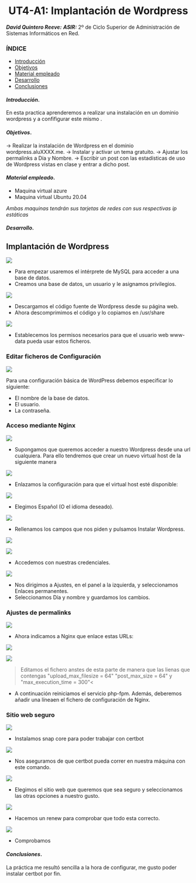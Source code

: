 <center>

# UT4-A1: Implantación de Wordpress


</center>

***David Quintero Reeve:***
***ASIR:*** 2º de Ciclo Superior de Administración de Sistemas Informáticos en Red.

### ÍNDICE

+ [Introducción](#id1)
+ [Objetivos](#id2)
+ [Material empleado](#id3)
+ [Desarrollo](#id4)
+ [Conclusiones](#id5)


#### ***Introducción***. <a name="id1"></a>

En esta practica aprenderemos a realizar una instalación en un dominio wordpress y a confifigurar este mismo .

#### ***Objetivos***. <a name="id2"></a>

-> Realizar la instalación de Wordpress en el dominio wordpress.aluXXXX.me.
-> Instalar y activar un tema gratuito.
-> Ajustar los permalinks a Día y Nombre.
-> Escribir un post con las estadísticas de uso de Wordpress vistas en clase y entrar a dicho post.

#### ***Material empleado***. <a name="id3"></a>

- Maquina virtual azure
- Maquina virtual Ubuntu 20.04

*Ambas maquinas tendrán sus tarjetas de redes con sus respectivas ip estáticas*

#### ***Desarrollo***. <a name="id4"></a>

## Implantación de Wordpress

![](https://github.com/DAVIDQR22/imw23_davidquintero/blob/main/ut4/a1/images/0.PNG)

* Para empezar usaremos el intérprete de MySQL para acceder a una base de datos.
* Creamos una base de datos, un usuario y le asignamos privilegios.

![](https://github.com/DAVIDQR22/imw23_davidquintero/blob/main/ut4/a1/images/1.PNG)

* Descargamos el código fuente de Wordpress desde su página web.
* Ahora descomprimimos el código y lo copiamos en /usr/share

![](https://github.com/DAVIDQR22/imw23_davidquintero/blob/main/ut4/a1/images/2.PNG)

* Establecemos los permisos necesarios para que el usuario web www-data pueda usar estos ficheros.


### Editar ficheros de Configuración

![](https://github.com/DAVIDQR22/imw23_davidquintero/blob/main/ut4/a1/images/4.PNG)

Para una configuración básica de WordPress debemos especificar lo siguiente:

- El nombre de la base de datos.
- El usuario.
- La contraseña.

### Acceso mediante Nginx

![](https://github.com/DAVIDQR22/imw23_davidquintero/blob/main/ut4/a1/images/5.PNG)

* Supongamos que queremos acceder a nuestro Wordpress desde una url cualquiera. Para ello tendremos que crear un nuevo virtual host de la siguiente manera

![](https://github.com/DAVIDQR22/imw23_davidquintero/blob/main/ut4/a1/images/6.PNG)

* Enlazamos la configuración para que el virtual host esté disponible:


![](https://github.com/DAVIDQR22/imw23_davidquintero/blob/main/ut4/a1/images/7.PNG)

* Elegimos Español (O el idioma deseado).

![](https://github.com/DAVIDQR22/imw23_davidquintero/blob/main/ut4/a1/images/8.PNG)

* Rellenamos los campos que nos piden y pulsamos Instalar Wordpress.

![](https://github.com/DAVIDQR22/imw23_davidquintero/blob/main/ut4/a1/images/9.PNG)


![](https://github.com/DAVIDQR22/imw23_davidquintero/blob/main/ut4/a1/images/10.PNG)

* Accedemos con nuestras credenciales.

![](https://github.com/DAVIDQR22/imw23_davidquintero/blob/main/ut4/a1/images/11.PNG)

* Nos dirigimos a Ajustes, en el panel a la izquierda, y seleccionamos Enlaces permanentes.
* Seleccionamos Día y nombre y guardamos los cambios.

### Ajustes de permalinks

![](https://github.com/DAVIDQR22/imw23_davidquintero/blob/main/ut4/a1/images/12.PNG)

* Ahora indicamos a Nginx que enlace estas URLs:

![](https://github.com/DAVIDQR22/imw23_davidquintero/blob/main/ut4/a1/images/13.PNG)



![](https://github.com/DAVIDQR22/imw23_davidquintero/blob/main/ut4/a1/images/14.PNG)

>Editamos el fichero anstes de esta parte de manera que las lienas que contengas "upload_max_filesize = 64"
"post_max_size = 64" y "max_execution_time = 300"<

* A continuación reiniciamos el servicio php-fpm. Además, deberemos añadir una líneaen el fichero de configuración de Nginx.

### Sitio web seguro

![](https://github.com/DAVIDQR22/imw23_davidquintero/blob/main/ut4/a1/images/15.PNG)

* Instalamos snap core para poder trabajar con certbot

![](https://github.com/DAVIDQR22/imw23_davidquintero/blob/main/ut4/a1/images/16.PNG)

* Nos aseguramos de que certbot pueda correr en nuestra máquina con este comando.

![](https://github.com/DAVIDQR22/imw23_davidquintero/blob/main/ut4/a1/images/17.PNG)

* Elegimos el sitio web que queremos que sea seguro y seleccionamos las otras opciones a nuestro gusto.

![](https://github.com/DAVIDQR22/imw23_davidquintero/blob/main/ut4/a1/images/18.PNG)

* Hacemos un renew para comprobar que todo esta correcto.


![](https://github.com/DAVIDQR22/imw23_davidquintero/blob/main/ut4/a1/images/20.PNG)

* Comprobamos

#### ***Conclusiones***. <a name="id5"></a>

La práctica me resultó sencilla a la hora de configurar, me gusto poder instalar certbot por fin.
